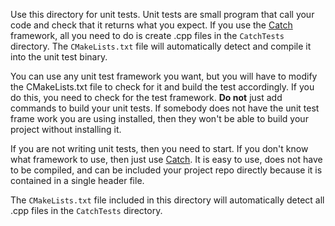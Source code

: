 Use this directory for unit tests. Unit tests are small program that call your
code and check that it returns what you expect. If you use the
[Catch](https://github.com/philsquared/Catch) framework, all you need to do is create
.cpp files in the `CatchTests` directory. The `CMakeLists.txt` file will automatically
detect and compile it into the unit test binary.

You can use any unit test framework you want, but you will have to modify the CMakeLists.txt file
to check for it and build the test accordingly. If you do this, you need to check for the
test framework. **Do not** just add commands to build your unit tests. If somebody does not have
the unit test frame work you are using installed, then they won't be able to build your project without
installing it.

If you are not writing unit tests, then you need to start. If you don't know what framework
to use, then just use [Catch](https://github.com/philsquared/Catch). It is easy to use, does not
have to be compiled, and can be included your project repo directly because it is contained in a single
header file.

The `CMakeLists.txt` file included in this directory will automatically detect all .cpp files in the
`CatchTests` directory.
